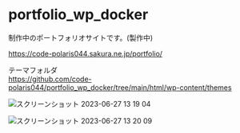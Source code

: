 # portfolio_wp_docker

制作中のポートフォリオサイトです。(製作中)

https://code-polaris044.sakura.ne.jp/portfolio/

テーマフォルダ<br>
https://github.com/code-polaris044/portfolio_wp_docker/tree/main/html/wp-content/themes

![スクリーンショット 2023-06-27 13 19 04](https://github.com/code-polaris044/portfolio_wp_docker/assets/118881278/797608ea-e071-4ac5-852b-e89ec7c8ef88)

![スクリーンショット 2023-06-27 13 20 09](https://github.com/code-polaris044/portfolio_wp_docker/assets/118881278/62312179-dec6-402d-b442-9497609454ae)

